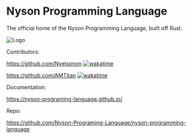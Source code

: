 # Nyson Programming Language
The official home of the Nyson Programming Language, built off Rust.

![Logo](https://raw.githubusercontent.com/Nyson-Programing-Language/nyson-programming-language/main/Logos/NysonLogo.png)


Contributors:

https://github.com/Nyelsonon [![wakatime](https://wakatime.com/badge/github/Nyelsonon/nyson-programming-language.svg)](https://wakatime.com/badge/github/Nyelsonon/nyson-programming-language)

https://github.com/AMTitan [![wakatime](https://wakatime.com/badge/github/AMTitan/nyson-programming-language.svg)](https://wakatime.com/badge/github/AMTitan/nyson-programming-language)

Documentation:

https://nyson-programing-language.github.io/

Repo: 

https://github.com/Nyson-Programing-Language/nyson-programming-language
